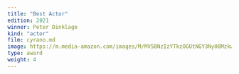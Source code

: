 ```yaml
---
title: "Best Actor"
edition: 2021
winner: Peter Dinklage
kind: "actor"
film: cyrano.md
image: https://m.media-amazon.com/images/M/MV5BNzIzYTkzOGUtNGY3Ny00MzkwLWE5ZDItNmEyZjI1YmIzYzVjXkEyXkFqcGc@._V1_FMjpg_UX1024_.jpg
type: award
weight: 4
---
```

